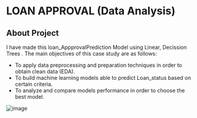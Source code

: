 # LOAN APPROVAL (Data Analysis)
## About Project
I have made this loan_AppprovalPrediction Model using Linear, Decission Trees . The main objectives of this case study are as follows:

* To apply data preprocessing and preparation techniques in order to obtain clean data (EDA).
* To build machine learning models able to predict Loan_status based on certain criteria.
* To analyze and compare models performance in order to choose the best model.


![image](https://github.com/VishalMurya/Loan-Data_Analysis/assets/146605505/b51edf00-56af-4c42-8f22-0d5c6635d168)
